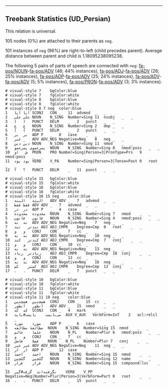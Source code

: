 

--------------------------------------------------------------------------------

## Treebank Statistics (UD_Persian)

This relation is universal.

105 nodes (0%) are attached to their parents as `neg`.

101 instances of `neg` (96%) are right-to-left (child precedes parent).
Average distance between parent and child is 1.18095238095238.

The following 5 pairs of parts of speech are connected with `neg`: [fa-pos/NOUN]()-[fa-pos/ADV]() (46; 44% instances), [fa-pos/ADJ]()-[fa-pos/ADV]() (26; 25% instances), [fa-pos/ADP]()-[fa-pos/ADV]() (25; 24% instances), [fa-pos/ADV]()-[fa-pos/ADV]() (5; 5% instances), [fa-pos/PRON]()-[fa-pos/ADV]() (3; 3% instances).


~~~ conllu
# visual-style 7	bgColor:blue
# visual-style 7	fgColor:white
# visual-style 8	bgColor:blue
# visual-style 8	fgColor:white
# visual-style 8 7 neg	color:blue
1	آیا	آیا	SCONJ	CON	_	11	advmod	_	_
2	علی	علی	NOUN	N_SING	Number=Sing	11	nsubj	_	_
3	)	)	PUNCT	DELM	_	2	punct	_	_
4	ع	ع	NOUN	N_SING	Number=Sing	2	dep	_	_
5	(	(	PUNCT	DELM	_	2	punct	_	_
6	بر	بر	ADP	P	_	8	case	_	_
7	غیر	_	ADV	ADV_NEG	Negative=Neg	8	neg	_	_
8	دین	دین	NOUN	N_SING	Number=Sing	11	nmod	_	_
9	پسرعموی	پسرعمو	NOUN	N_SING	Number=Sing	8	nmod:poss	_	_
10	ش	او	PRON	PRO	Number=Sing|Person=3|PronType=Prs	9	nmod:poss	_	_
11	بود	بود	VERB	V_PA	Number=Sing|Person=3|Tense=Past	0	root	_	_
12	؟	؟	PUNCT	DELM	_	11	punct	_	_

~~~


~~~ conllu
# visual-style 15	bgColor:blue
# visual-style 15	fgColor:white
# visual-style 16	bgColor:blue
# visual-style 16	fgColor:white
# visual-style 16 15 neg	color:blue
1	البته	البته	ADV	ADV	_	7	advmod	_	_
2	فقط	فقط	ADV	ADV	_	7	advmod	_	_
3	در	در	ADP	P	_	4	case	_	_
4	محدوده	محدوده	NOUN	N_SING	Number=Sing	7	nmod	_	_
5	قانون	قانون	NOUN	N_SING	Number=Sing	4	nmod:poss	_	_
6	نه	نه	ADV	ADV_NEG	Negative=Neg	7	neg	_	_
7	تندتر	تند	ADJ	ADJ_CMPR	Degree=Cmp	0	root	_	_
8	و	و	CONJ	CON	_	7	cc	_	_
9	نه	نه	ADV	ADV_NEG	Negative=Neg	10	neg	_	_
10	کندتر	کند	ADJ	ADJ_CMPR	Degree=Cmp	7	conj	_	_
11	و	و	CONJ	CON	_	10	cc	_	_
12	نه	نه	ADV	ADV_NEG	Negative=Neg	13	neg	_	_
13	زیادتر	زیاد	ADJ	ADJ_CMPR	Degree=Cmp	10	conj	_	_
14	و	و	CONJ	CON	_	13	cc	_	_
15	نه	نه	ADV	ADV_NEG	Negative=Neg	16	neg	_	_
16	کمتر	کم	ADJ	ADJ_CMPR	Degree=Cmp	13	conj	_	_
17	.	.	PUNCT	DELM	_	7	punct	_	_

~~~


~~~ conllu
# visual-style 10	bgColor:blue
# visual-style 10	fgColor:white
# visual-style 11	bgColor:blue
# visual-style 11	fgColor:white
# visual-style 11 10 neg	color:blue
1	همچنین	همچنین	CONJ	CON	_	15	cc	_	_
2	آنطور	آنطور	ADV	ADV	_	15	nmod	_	_
3	که	که	SCONJ	CON	_	4	mark	_	_
4	می‌بایست	بایست#باید	AUX	V_AUX	VerbForm=Inf	2	acl:relcl	_	_
5	مورد	مورد	ADP	P	_	6	case	_	_
6	مطالعهٔ	مطالعه	NOUN	N_SING	Number=Sing	15	nmod	_	_
7	علما	عالم	NOUN	N_PL	Number=Plur	6	nmod:poss	_	_
8	و	و	CONJ	CON	_	7	cc	_	_
9	فضلا	فاضل	NOUN	N_PL	Number=Plur	7	conj	_	_
10	غیر	غیر	ADV	ADV_NEG	Negative=Neg	11	neg	_	_
11	از	از	ADP	P	_	12	case	_	_
12	احمد	احمد	NOUN	N_SING	Number=Sing	15	nmod	_	_
13	گلچین	گلچین	NOUN	N_SING	Number=Sing	12	name	_	_
14	قرار	قرار	NOUN	N_SING	Number=Sing	15	compound:lvc	_	_
15	نگرفته‌اند	گرفت#گیر	VERB	V_PP	Negative=Neg|Number=Plur|Person=3|VerbForm=Part	0	root	_	_
16	.	.	PUNCT	DELM	_	15	punct	_	_

~~~


